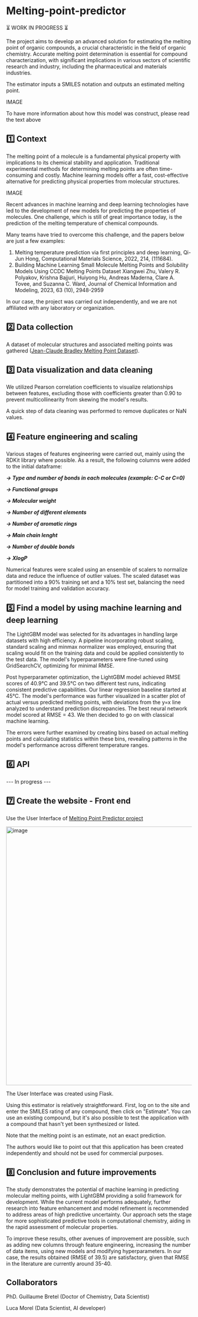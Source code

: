 # Melting-point-predictor

⏳ WORK IN PROGRESS ⏳

The project aims to develop an advanced solution for estimating the melting point of organic compounds, a crucial characteristic in the field of organic chemistry. Accurate melting point determination is essential for compound characterization, with significant implications in various sectors of scientific research and industry, including the pharmaceutical and materials industries.

The estimator inputs a SMILES notation and outputs an estimated melting point.

IMAGE

To have more information about how this model was construct, please read the text above

## 1️⃣ Context

The melting point of a molecule is a fundamental physical property with implications to its chemical stability and application. Traditional experimental methods for determining melting points are often time-consuming and costly. Machine learning models offer a fast, cost-effective alternative for predicting physical properties from molecular structures.

IMAGE

Recent advances in machine learning and deep learning technologies have led to the development of new models for predicting the properties of molecules. One challenge, which is still of great importance today, is the prediction of the melting temperature of chemical compounds.

Many teams have tried to overcome this challenge, and the papers below are just a few examples:
1. Melting temperature prediction via first principles and deep learning, Qi-Jun Hong, Computational Materials Science, 2022, 214, (111684).
2. Building Machine Learning Small Molecule Melting Points and Solubility Models Using CCDC Melting Points Dataset Xiangwei Zhu, Valery R. Polyakov, Krishna Bajjuri, Huiyong Hu, Andreas Maderna, Clare A. Tovee, and Suzanna C. Ward, Journal of Chemical Information and Modeling, 2023, 63 (10), 2948-2959

In our case, the project was carried out independently, and we are not affiliated with any laboratory or organization.


## 2️⃣ Data collection

A dataset of molecular structures and associated melting points was gathered ([Jean-Claude Bradley Melting Point Dataset](https://figshare.com/articles/dataset/Jean_Claude_Bradley_Open_Melting_Point_Datset/1031637)).

## 3️⃣ Data visualization and data cleaning

We utilized Pearson correlation coefficients to visualize relationships between features, excluding those with coefficients greater than 0.90 to prevent multicollinearity from skewing the model's results.

A quick step of data cleaning was performed to remove duplicates or NaN values.

## 4️⃣ Feature engineering and scaling

Various stages of features engineering were carried out, mainly using the RDKit library where possible. As a result, the following columns were added to the initial dataframe:

***-> Type and number of bonds in each molecules (example: C-C or C=0)***

***-> Functional groups***

***-> Molecular weight***

***-> Number of different elements***

***-> Number of aromatic rings***

***-> Main chain lenght***

***-> Number of double bonds***

***-> XlogP***

Numerical features were scaled using an ensemble of scalers to normalize data and reduce the influence of outlier values. The scaled dataset was partitioned into a 90% training set and a 10% test set, balancing the need for model training and validation accuracy.

## 5️⃣ Find a model by using machine learning and deep learning

The LightGBM model was selected for its advantages in handling large datasets with high efficiency. A pipeline incorporating robust scaling, standard scaling and minmax normalizer was employed, ensuring that scaling would fit on the training data and could be applied consistently to the test data. The model's hyperparameters were fine-tuned using GridSearchCV, optimizing for minimal RMSE.

Post hyperparameter optimization, the LightGBM model achieved RMSE scores of 40.9°C and 39.5°C on two different test runs, indicating consistent predictive capabilities. Our linear regression baseline started at 45°C. The model's performance was further visualized in a scatter plot of actual versus predicted melting points, with deviations from the y=x line analyzed to understand prediction discrepancies. The best neural network model scored at RMSE = 43. We then decided to go on with classical machine learning.

The errors were further examined by creating bins based on actual melting points and calculating statistics within these bins, revealing patterns in the model's performance across different temperature ranges.

## 6️⃣ API

--- In progress ---

## 7️⃣ Create the website - Front end

Use the User Interface of [Melting Point Predictor project](https://github.com/lccopy/Melting-point-predictor-UI)


<img width="700" alt="image" src="https://github.com/lccopy/Melting-point-predictor-UI/assets/111251905/003a0dfd-6932-4f07-bae8-420ee3c262a1">


The User Interface was created using Flask.

Using this estimator is relatively straightforward. First, log on to the site and enter the SMILES rating of any compound, then click on "Estimate". You can use an existing compound, but it's also possible to test the application with a compound that hasn't yet been synthesized or listed.

Note that the melting point is an estimate, not an exact prediction.

The authors would like to point out that this application has been created independently and should not be used for commercial purposes.

## 8️⃣ Conclusion and future improvements

The study demonstrates the potential of machine learning in predicting molecular melting points, with LightGBM providing a solid framework for development. While the current model performs adequately, further research into feature enhancement and model refinement is recommended to address areas of high predictive uncertainty. Our approach sets the stage for more sophisticated predictive tools in computational chemistry, aiding in the rapid assessment of molecular properties.

To improve these results, other avenues of improvement are possible, such as adding new columns through feature engineering, increasing the number of data items, using new models and modifying hyperparameters. In our case, the results obtained (RMSE of 39.5) are satisfactory, given that RMSE in the literature are currently around 35-40.

## Collaborators

PhD. Guillaume Bretel (Doctor of Chemistry, Data Scientist)

Luca Morel (Data Scientist, AI developer)
